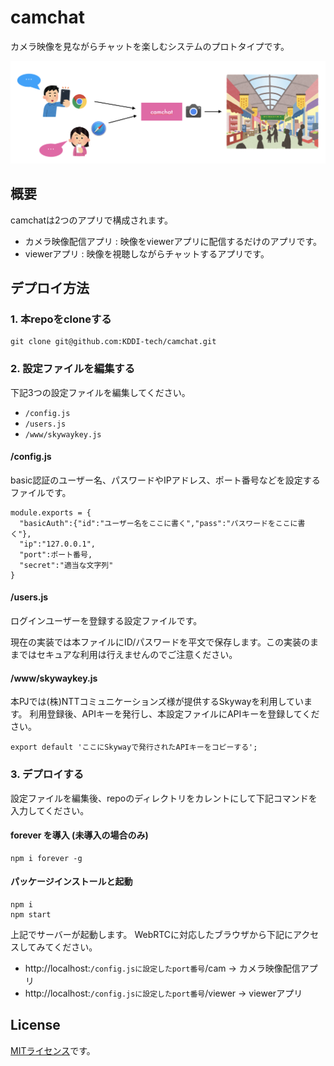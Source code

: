 # camchat

カメラ映像を見ながらチャットを楽しむシステムのプロトタイプです。

![](https://github.com/KDDI-tech/camchat/blob/main/doc/image/image.png?raw=true)

## 概要

camchatは2つのアプリで構成されます。

- カメラ映像配信アプリ : 映像をviewerアプリに配信するだけのアプリです。
- viewerアプリ : 映像を視聴しながらチャットするアプリです。

## デプロイ方法

### 1. 本repoをcloneする

```
git clone git@github.com:KDDI-tech/camchat.git
```

### 2. 設定ファイルを編集する

下記3つの設定ファイルを編集してください。

- `/config.js`
- `/users.js`
- `/www/skywaykey.js`

#### /config.js

basic認証のユーザー名、パスワードやIPアドレス、ポート番号などを設定するファイルです。

```
module.exports = {
  "basicAuth":{"id":"ユーザー名をここに書く","pass":"パスワードをここに書く"},
  "ip":"127.0.0.1",
  "port":ポート番号,
  "secret":"適当な文字列"
}
```
#### /users.js

ログインユーザーを登録する設定ファイルです。

現在の実装では本ファイルにID/パスワードを平文で保存します。この実装のままではセキュアな利用は行えませんのでご注意ください。

#### /www/skywaykey.js

本PJでは(株)NTTコミュニケーションズ様が提供するSkywayを利用しています。
利用登録後、APIキーを発行し、本設定ファイルにAPIキーを登録してください。

```
export default 'ここにSkywayで発行されたAPIキーをコピーする';
```

### 3. デプロイする

設定ファイルを編集後、repoのディレクトリをカレントにして下記コマンドを入力してください。

#### forever を導入 (未導入の場合のみ)

```
npm i forever -g
```

#### パッケージインストールと起動

```
npm i
npm start
```

上記でサーバーが起動します。
WebRTCに対応したブラウザから下記にアクセスしてみてください。

- http://localhost:`/config.jsに設定したport番号`/cam → カメラ映像配信アプリ
- http://localhost:`/config.jsに設定したport番号`/viewer → viewerアプリ

## License

[MITライセンス](https://github.com/KDDI-tech/camchat/blob/main/LICENSE)です。


